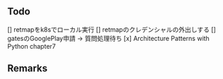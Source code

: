 ## Todo
[] retmapをk8sでローカル実行
[] retmapのクレデンシャルの外出しする
[] gatesのGooglePlay申請 -> 質問処理待ち
[x] Architecture Patterns with Python chapter7

## Remarks
